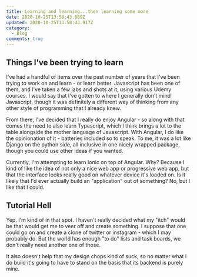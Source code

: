 ```yaml
---
title: Learning and learning...then learning some more
date: 2020-10-25T13:58:43.889Z
updated: 2020-10-25T13:58:43.917Z
category:
  - Blog
comments: true
---
```

## Things I've been trying to learn

I've had a handful of items over the past number of years that I've been trying to work on and learn - or learn better. Javascript has been one of them, and I've taken a few jabs and shots at it, using various Udemy courses. I would say that I've gotten to where I generally don't mind Javascript, though it was definitely a different way of thinking from any other style of programming that I already knew.

From there, I've decided that I really do enjoy Angular - so along with that comes the need to also learn Typescript, which I think brings a lot to the table alongside the mother language of Javascript. With Angular, I do like the opinionation of it - batteries included so to speak. To me, it was a lot like Django on the python side, all inclusive in one nicely wrapped package, though you could use other ideas if you wanted.

Currently, I'm attempting to learn Ionic on top of Angular. Why? Because I kind of like the idea of not only a nice web app or progressive web app, but that the interface looks really good on whatever device it's loaded on. Is it likely that I'd ever actually build an "application" out of something? No, but I like that I could.

## Tutorial Hell

Yep. I'm kind of in that spot. I haven't really decided what my "itch" would be that would get me to veer off and create something. I suppose that one could go on and create a clone of twitter or instagram - which I may probably do. But the world has enough "to do" lists and task boards, we don't really need another one of those. 

It also doesn't help that my design chops kind of suck, so no matter what I do build it's going to have to stand on the basis that its backend is purely mine.